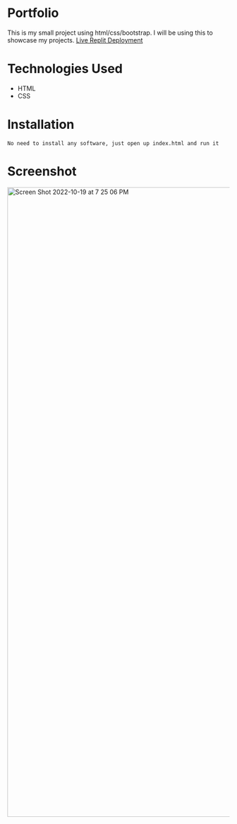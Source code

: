 # Portfolio
This is my small project using html/css/bootstrap. I will be using this to showcase my projects.     [Live Replit Deployment](https://portfolio.siddikahumayra9.repl.co/)       
# Technologies Used         
* HTML 
* CSS    

# Installation      
    No need to install any software, just open up index.html and run it
# Screenshot           
<img width="1423" alt="Screen Shot 2022-10-19 at 7 25 06 PM" src="https://user-images.githubusercontent.com/64049350/196823154-2317621f-73c8-4b72-86d6-aa43baf4d35f.png">
